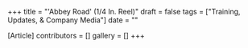 +++
title = "'Abbey Road' (1/4 In. Reel)"
draft = false
tags = ["Training, Updates, & Company Media"]
date = ""

[Article]
contributors = []
gallery = []
+++